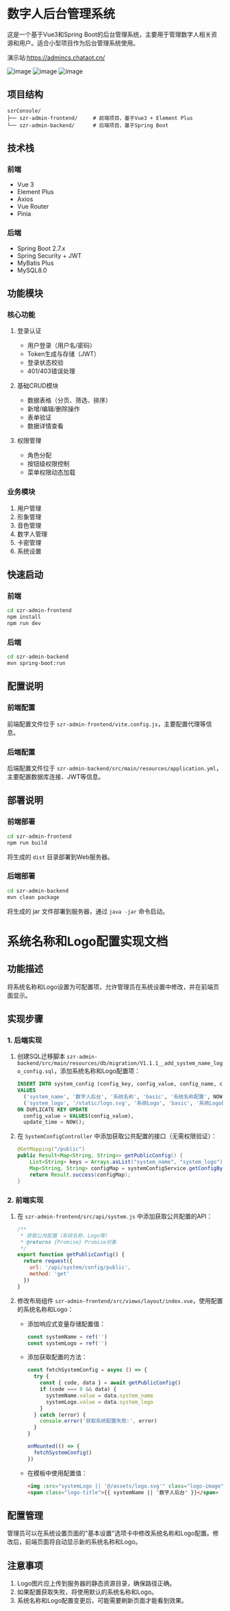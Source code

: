 # 数字人后台管理系统

这是一个基于Vue3和Spring Boot的后台管理系统，主要用于管理数字人相关资源和用户。适合小型项目作为后台管理系统使用。

演示站:https://admincs.chataot.cn/

![image](https://github.com/user-attachments/assets/b5b69337-32b8-4fd9-8ab1-88bf758c3e53)
![image](https://github.com/user-attachments/assets/5096b15d-ff16-4ddb-b56b-3e828c398d55)
![image](https://github.com/user-attachments/assets/4b028e9f-56c8-4e3d-9309-cba6dc9c44d6)

## 项目结构

```
szrConsole/
├── szr-admin-frontend/     # 前端项目，基于Vue3 + Element Plus
└── szr-admin-backend/      # 后端项目，基于Spring Boot
```

## 技术栈

### 前端
- Vue 3
- Element Plus
- Axios
- Vue Router
- Pinia

### 后端
- Spring Boot 2.7.x
- Spring Security + JWT
- MyBatis Plus
- MySQL8.0

## 功能模块

### 核心功能
1. 登录认证
   - 用户登录（用户名/密码）
   - Token生成与存储（JWT）
   - 登录状态校验
   - 401/403错误处理

2. 基础CRUD模块
   - 数据表格（分页、筛选、排序）
   - 新增/编辑/删除操作
   - 表单验证
   - 数据详情查看

3. 权限管理
   - 角色分配
   - 按钮级权限控制
   - 菜单权限动态加载

### 业务模块
1. 用户管理
2. 形象管理
3. 音色管理
4. 数字人管理
5. 卡密管理
6. 系统设置

## 快速启动

### 前端

```bash
cd szr-admin-frontend
npm install
npm run dev
```

### 后端

```bash
cd szr-admin-backend
mvn spring-boot:run
```

## 配置说明

### 前端配置
前端配置文件位于 `szr-admin-frontend/vite.config.js`，主要配置代理等信息。

### 后端配置
后端配置文件位于 `szr-admin-backend/src/main/resources/application.yml`，主要配置数据库连接、JWT等信息。

## 部署说明

### 前端部署
```bash
cd szr-admin-frontend
npm run build
```
将生成的 `dist` 目录部署到Web服务器。

### 后端部署
```bash
cd szr-admin-backend
mvn clean package
```
将生成的 jar 文件部署到服务器，通过 `java -jar` 命令启动。

# 系统名称和Logo配置实现文档

## 功能描述

将系统名称和Logo设置为可配置项，允许管理员在系统设置中修改，并在前端页面显示。

## 实现步骤

### 1. 后端实现

1. 创建SQL迁移脚本 `szr-admin-backend/src/main/resources/db/migration/V1.1.1__add_system_name_logo_config.sql`，添加系统名称和Logo配置项：
   ```sql
   INSERT INTO system_config (config_key, config_value, config_name, config_type, remark, create_time, update_time)
   VALUES 
     ('system_name', '数字人后台', '系统名称', 'basic', '系统名称配置', NOW(), NOW()),
     ('system_logo', '/static/logo.svg', '系统Logo', 'basic', '系统Logo配置', NOW(), NOW())
   ON DUPLICATE KEY UPDATE 
     config_value = VALUES(config_value),
     update_time = NOW();
   ```

2. 在 `SystemConfigController` 中添加获取公共配置的接口（无需权限验证）：
   ```java
   @GetMapping("/public")
   public Result<Map<String, String>> getPublicConfig() {
       List<String> keys = Arrays.asList("system_name", "system_logo");
       Map<String, String> configMap = systemConfigService.getConfigByKeys(keys);
       return Result.success(configMap);
   }
   ```

### 2. 前端实现

1. 在 `szr-admin-frontend/src/api/system.js` 中添加获取公共配置的API：
   ```javascript
   /**
    * 获取公共配置（系统名称、Logo等）
    * @returns {Promise} Promise对象
    */
   export function getPublicConfig() {
     return request({
       url: '/api/system/config/public',
       method: 'get'
     })
   }
   ```

2. 修改布局组件 `szr-admin-frontend/src/views/layout/index.vue`，使用配置的系统名称和Logo：
   - 添加响应式变量存储配置值：
     ```javascript
     const systemName = ref('')
     const systemLogo = ref('')
     ```
   - 添加获取配置的方法：
     ```javascript
     const fetchSystemConfig = async () => {
       try {
         const { code, data } = await getPublicConfig()
         if (code === 0 && data) {
           systemName.value = data.system_name
           systemLogo.value = data.system_logo
         }
       } catch (error) {
         console.error('获取系统配置失败:', error)
       }
     }
     
     onMounted(() => {
       fetchSystemConfig()
     })
     ```
   - 在模板中使用配置值：
     ```html
     <img :src="systemLogo || '@/assets/logo.svg'" class="logo-image" alt="Logo" />
     <span class="logo-title">{{ systemName || '数字人后台' }}</span>
     ```

## 配置管理

管理员可以在系统设置页面的"基本设置"选项卡中修改系统名称和Logo配置。修改后，前端页面将自动显示新的系统名称和Logo。

## 注意事项

1. Logo图片应上传到服务器的静态资源目录，确保路径正确。
2. 如果配置获取失败，将使用默认的系统名称和Logo。
3. 系统名称和Logo配置变更后，可能需要刷新页面才能看到效果。 
